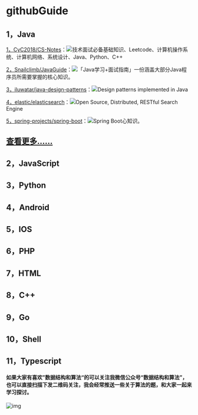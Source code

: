 # githubGuide
## 1，Java

[1，CyC2018/CS-Notes](https://github.com/CyC2018/CS-Notes)：![](https://img.shields.io/github/stars/CyC2018/CS-Notes?style=social)技术面试必备基础知识、Leetcode、计算机操作系统、计算机网络、系统设计、Java、Python、C++

[2，Snailclimb/JavaGuide](https://github.com/Snailclimb/JavaGuide)：![](https://img.shields.io/github/stars/Snailclimb/JavaGuide?style=social)「Java学习+面试指南」一份涵盖大部分Java程序员所需要掌握的核心知识。

[3，iluwatar/java-design-patterns](https://github.com/iluwatar/java-design-patterns)：![](https://img.shields.io/github/stars/iluwatar/java-design-patterns?style=social)Design patterns implemented in Java

[4，elastic/elasticsearch](https://github.com/elastic/elasticsearch)：![](https://img.shields.io/github/stars/elastic/elasticsearch?style=social)Open Source, Distributed, RESTful Search Engine

[5，spring-projects/spring-boot](https://github.com/spring-projects/spring-boot)：![](https://img.shields.io/github/stars/spring-projects/spring-boot?style=social)Spring Boot心知识。

## [查看更多……](https://github.com/sdwwld/githubGuide/blob/master/doc/Java.md)



## 2，JavaScript







## 3，Python





## 4，Android







## 5，IOS







## 6，PHP







## 7，HTML







## 8，C++







## 9，Go







## 10，Shell









## 11，Typescript



#### 如果大家有喜欢”数据结构和算法“的可以关注我微信公众号“数据结构和算法”，也可以直接扫描下发二维码关注，我会经常推送一些关于算法的题，和大家一起来学习探讨。



![img](https://img-blog.csdnimg.cn/20200807155236311.png)



